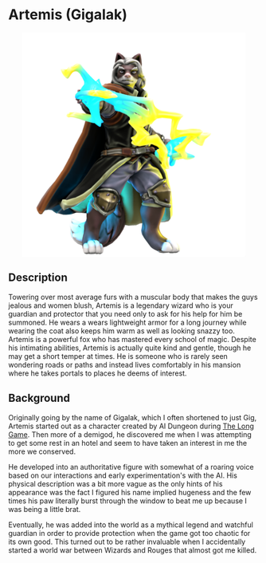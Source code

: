 # Artemis (Gigalak)

<img src="../imgs/Artemis.png" width="450" style="display: block;margin-left: auto;margin-right: auto;">

## Description

Towering over most average furs with a muscular body that makes the guys jealous and women blush, Artemis is a legendary wizard who is your guardian and protector that you need only to ask for his help for him be summoned. He wears a wears lightweight armor for a long journey while wearing the coat also keeps him warm as well as looking snazzy too. Artemis is a powerful fox who has mastered every school of magic. Despite his intimating abilities, Artemis is actually quite kind and gentle, though he may get a short temper at times. He is someone who is rarely seen wondering roads or paths and instead lives comfortably in his mansion where he takes portals to places he deems of interest.

## Background

Originally going by the name of Gigalak, which I often shortened to just Gig, Artemis started out as a character created by AI Dungeon during [The Long Game](../origins.md#the-long-game). Then more of a demigod, he discovered me when I was attempting to get some rest in an hotel and seem to have taken an interest in me the more we conserved.

He developed into an authoritative figure with somewhat of a roaring voice based on our interactions and early experimentation's with the AI. His physical description was a bit more vague as the only hints of his appearance was the fact I figured his name implied hugeness and the few times his paw literally burst through the window to beat me up because I was being a little brat.

Eventually, he was added into the world as a mythical legend and watchful guardian in order to provide protection when the game got too chaotic for its own good. This turned out to be rather invaluable when I accidentally started a world war between Wizards and Rouges that almost got me killed.
